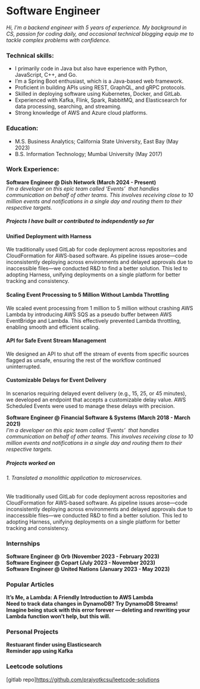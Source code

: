 # Software Engineer
*Hi, I’m a backend engineer with 5 years of experience. My background in CS, passion for coding daily, and occasional technical blogging equip me to tackle complex problems with confidence.*

### Technical skills:
- I primarily code in Java but also have experience with Python, JavaScript, C++, and Go.
- I’m a Spring Boot enthusiast, which is a Java-based web framework.
- Proficient in building APIs using REST, GraphQL, and gRPC protocols.
- Skilled in deploying software using Kubernetes, Docker, and GitLab.
- Experienced with Kafka, Flink, Spark, RabbitMQ, and Elasticsearch for data processing, searching, and streaming.
- Strong knowledge of AWS and Azure cloud platforms.

### Education:
- M.S. Business Analytics; California State University, East Bay (May 2023)
- B.S. Information Technology; Mumbai University (May 2017)

### Work Experience:
**Software Engineer @ Dish Network (March 2024 - Present)** <br>
*I’m a developer on this epic team called ‘Events’  that handles communication on behalf of other teams. This involves receiving close to 10 million events and notifications in a single day and routing them to their respective targets.*
##### Projects I have built or contributed to independently so far
#### Unified Deployment with Harness
We traditionally used GitLab for code deployment across repositories and CloudFormation for AWS-based software. As pipeline issues arose—code inconsistently deploying across environments and delayed approvals due to inaccessible files—we conducted R&D to find a better solution. This led to adopting Harness, unifying deployments on a single platform for better tracking and consistency.
#### Scaling Event Processing to 5 Million Without Lambda Throttling
We scaled event processing from 1 million to 5 million without crashing AWS Lambda by introducing AWS SQS as a pseudo buffer between AWS EventBridge and Lambda. This effectively prevented Lambda throttling, enabling smooth and efficient scaling.
#### API for Safe Event Stream Management
We designed an API to shut off the stream of events from specific sources flagged as unsafe, ensuring the rest of the workflow continued uninterrupted.
#### Customizable Delays for Event Delivery
In scenarios requiring delayed event delivery (e.g., 15, 25, or 45 minutes), we developed an endpoint that accepts a customizable delay value. AWS Scheduled Events were used to manage these delays with precision.


**Software Engineer @ Financial Software & Systems (March 2018 - March 2021)** <br>
*I’m a developer on this epic team called ‘Events’  that handles communication on behalf of other teams. This involves receiving close to 10 million events and notifications in a single day and routing them to their respective targets.*
##### Projects worked on
###### 1.	Translated a monolithic application to microservices.
We traditionally used GitLab for code deployment across repositories and CloudFormation for AWS-based software. As pipeline issues arose—code inconsistently deploying across environments and delayed approvals due to inaccessible files—we conducted R&D to find a better solution. This led to adopting Harness, unifying deployments on a single platform for better tracking and consistency.

### Internships
**Software Engineer @ Orb (November 2023 - February 2023)** <br> 
**Software Engineer @ Copart (July 2023 - November 2023)** <br> 
**Software Engineer @ United Nations (January 2023 - May 2023)** <br> 

### Popular Articles
**It’s Me, a Lambda: A Friendly Introduction to AWS Lambda** <br> 
**Need to track data changes in DynamoDB? Try DynamoDB Streams!** <br> 
**Imagine being stuck with this error forever — deleting and rewriting your Lambda function won’t help, but this will.** <br> 

### Personal Projects
**Restuarant finder using Elasticsearch** <br> 
**Reminder app using Kafka** <br> 

### Leetcode solutions
[gitlab repo]https://github.com/prajyotkcsu/leetcode-solutions

